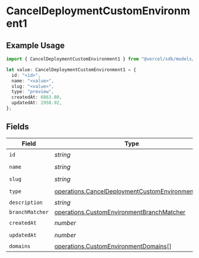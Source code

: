 # CancelDeploymentCustomEnvironment1

## Example Usage

```typescript
import { CancelDeploymentCustomEnvironment1 } from "@vercel/sdk/models/operations/canceldeployment.js";

let value: CancelDeploymentCustomEnvironment1 = {
  id: "<id>",
  name: "<value>",
  slug: "<value>",
  type: "preview",
  createdAt: 6863.80,
  updatedAt: 2958.92,
};
```

## Fields

| Field                                                                                                                | Type                                                                                                                 | Required                                                                                                             | Description                                                                                                          |
| -------------------------------------------------------------------------------------------------------------------- | -------------------------------------------------------------------------------------------------------------------- | -------------------------------------------------------------------------------------------------------------------- | -------------------------------------------------------------------------------------------------------------------- |
| `id`                                                                                                                 | *string*                                                                                                             | :heavy_check_mark:                                                                                                   | N/A                                                                                                                  |
| `name`                                                                                                               | *string*                                                                                                             | :heavy_check_mark:                                                                                                   | N/A                                                                                                                  |
| `slug`                                                                                                               | *string*                                                                                                             | :heavy_check_mark:                                                                                                   | N/A                                                                                                                  |
| `type`                                                                                                               | [operations.CancelDeploymentCustomEnvironmentType](../../models/operations/canceldeploymentcustomenvironmenttype.md) | :heavy_check_mark:                                                                                                   | N/A                                                                                                                  |
| `description`                                                                                                        | *string*                                                                                                             | :heavy_minus_sign:                                                                                                   | N/A                                                                                                                  |
| `branchMatcher`                                                                                                      | [operations.CustomEnvironmentBranchMatcher](../../models/operations/customenvironmentbranchmatcher.md)               | :heavy_minus_sign:                                                                                                   | N/A                                                                                                                  |
| `createdAt`                                                                                                          | *number*                                                                                                             | :heavy_check_mark:                                                                                                   | N/A                                                                                                                  |
| `updatedAt`                                                                                                          | *number*                                                                                                             | :heavy_check_mark:                                                                                                   | N/A                                                                                                                  |
| `domains`                                                                                                            | [operations.CustomEnvironmentDomains](../../models/operations/customenvironmentdomains.md)[]                         | :heavy_minus_sign:                                                                                                   | N/A                                                                                                                  |